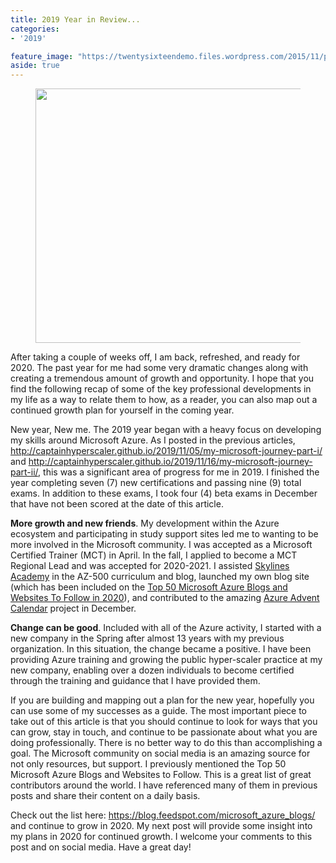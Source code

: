 ```yaml
---
title: 2019 Year in Review...
categories:
- '2019'

feature_image: "https://twentysixteendemo.files.wordpress.com/2015/11/post.png"
aside: true
---
```



<figure class="wp-block-image size-large is-resized"><img src="https://captainhyperscaler.files.wordpress.com/2020/01/2019cloud.jpg?w=263" alt="" class="wp-image-211" width="558" height="407"/></figure>


After taking a couple of weeks off, I am back, refreshed, and ready for 2020.  The past year for me had some very dramatic changes along with creating a tremendous amount of growth and opportunity.  I hope that you find the following recap of some of the key professional developments in my life as a way to relate them to how, as a reader, you can also map out a continued growth plan for yourself in the coming year.

New year, New me</strong>.  The 2019 year began with a heavy focus on developing  my skills around Microsoft Azure.  As I posted in the previous articles, <a rel="noreferrer noopener" aria-label=" (opens in a new tab)" href="http://captainhyperscaler.github.io/2019/11/05/my-microsoft-journey-part-i/" target="_blank">http://captainhyperscaler.github.io/2019/11/05/my-microsoft-journey-part-i/</a> and <a rel="noreferrer noopener" aria-label=" (opens in a new tab)" href="http://captainhyperscaler.github.io/2019/11/16/my-microsoft-journey-part-ii/" target="_blank">http://captainhyperscaler.github.io/2019/11/16/my-microsoft-journey-part-ii/</a>, this was a significant area of progress for me in 2019.  I finished the year completing seven (7) new certifications and passing nine (9) total exams.  In addition to these exams, I took four (4) beta exams in December that have not been scored at the date of this article.  

<strong>More growth and new friends</strong>. My development within the Azure ecosystem and participating in study support sites led me to wanting to be more involved in the Microsoft community.  I was accepted as a Microsoft Certified Trainer (MCT) in April.  In the fall, I applied to become a MCT Regional Lead and was accepted for 2020-2021.  I assisted <a href="https://courses.skylinesacademy.com/?affcode=180879_p1mljie2">Skylines Academy</a> in the AZ-500 curriculum and blog, launched my own blog site (which has been included on the <a rel="noreferrer noopener" aria-label="Top 50 Microsoft Azure Blogs and Websites To Follow in 2020 (opens in a new tab)" href="https://blog.feedspot.com/microsoft_azure_blogs/" target="_blank">Top 50 Microsoft Azure Blogs and Websites To Follow in 2020</a>), and contributed to the amazing <a rel="noreferrer noopener" aria-label="Azure Advent Calendar (opens in a new tab)" href="https://azureadventcalendar.com/" target="_blank">Azure Advent Calendar</a> project in December. 

<strong>Change can be good</strong>.  Included with all of the Azure activity, I started with a new company in the Spring after almost 13 years with my previous organization.  In this situation, the change became a positive.  I have been providing Azure training and growing the public hyper-scaler practice at my new company, enabling over a dozen individuals to become certified through the training and guidance that I have provided them.

If you are building and mapping out a plan for the new year, hopefully you can use some of my successes as a guide.  The most important piece to take out of this article is that you should continue to look for ways that you can grow, stay in touch, and continue to be passionate about what you are doing professionally.  There is no better way to do this than accomplishing a goal.  The Microsoft community on social media is an amazing source for not only resources, but support.  I previously mentioned the Top 50 Microsoft Azure Blogs and Websites to Follow.  This is a great list of great contributors around the world.  I have referenced many of them in previous posts and share their content on a daily basis.

Check out the list here: <a rel="noreferrer noopener" aria-label=" (opens in a new tab)" href="https://blog.feedspot.com/microsoft_azure_blogs/" target="_blank">https://blog.feedspot.com/microsoft_azure_blogs/</a> and continue to grow in 2020.  My next post will provide some insight into my plans in 2020 for continued growth.  I welcome your comments to this post and on social media.  Have a great day!
